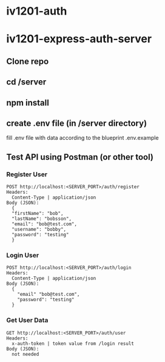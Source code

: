 # iv1201-auth

# iv1201-express-auth-server

## Clone repo

## cd /server

## npm install

## create .env file (in /server directory)
  fill .env file with data according to the blueprint .env.example
  
## Test API using Postman (or other tool)
  
### Register User
    POST http://localhost:<SERVER_PORT>/auth/register
    Headers: 
      Content-Type | application/json
    Body (JSON):
      {
      "firstName": "bob",
      "lastName": "bobsson",
      "email": "bob@test.com",
      "username": "bobby",
      "password": "testing"
      }
    
### Login User
    POST http://localhost:<SERVER_PORT>/auth/login
    Headers: 
      Content-Type | application/json
    Body (JSON):
      {
        "email" "bob@test.com",
        "password": "testing"
      }
      
### Get User Data
    GET http://localhost:<SERVER_PORT>/auth/user
    Headers:
      x-auth-token | token value from /login result
    Body (JSON):
      not needed
